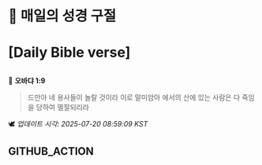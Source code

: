# 🙏 매일의 성경 구절
# [Daily Bible verse]
##
<!-- START_BIBLE_VERSE -->
📖 **오바댜 1:9**
> 드만아 네 용사들이 놀랄 것이라 이로 말미암아 에서의 산에 있는 사람은 다 죽임을 당하여 멸절되리라

🕊️ _업데이트 시각: 2025-07-20 08:59:09 KST_
  <!-- END_BIBLE_VERSE -->
## GITHUB_ACTION
